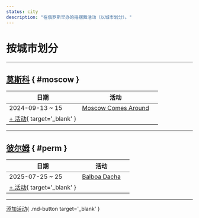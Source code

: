 ```yaml
---
status: city
description: "在俄罗斯举办的摇摆舞活动（以城市划分）。"
---
```


# 按城市划分

---

## <a id=moscow></a>[莫斯科](#moscow) { #moscow }

| 日期 | 活动 | |
| --- | --- | --- |
| 2024-09-13 ~ 15 | [Moscow Comes Around](moscow-comes-around-2024.md) |  |
| [+ 活动](https://github.com/swingdance/events/issues/new?assignees=&labels=add+event&projects=&template=02-add_entity.yml&title=%5B2024%2Fru%5D%20%3CName%3E&region=ru&province=Moscow&city=Moscow&org_id=&date_starts=2024-&date_ends=2024-){ target='_blank' }

---

## <a id=perm></a>[彼尔姆](#perm) { #perm }

| 日期 | 活动 | |
| --- | --- | --- |
| 2025-07-25 ~ 25 | [Balboa Dacha](balboa-dacha-2025.md) |  |
| [+ 活动](https://github.com/swingdance/events/issues/new?assignees=&labels=add+event&projects=&template=02-add_entity.yml&title=%5B2024%2Fru%5D%20%3CName%3E&region=ru&province=Perm&city=Perm&org_id=&date_starts=2024-&date_ends=2024-){ target='_blank' }

---

[添加活动](https://github.com/swingdance/events/issues/new?assignees=&labels=add+event&projects=&template=02-add_entity.yml&title=%5Bru%5D%20%3CName%3E&region=ru&province=&city=&org_id=2024){ .md-button target='_blank' }
